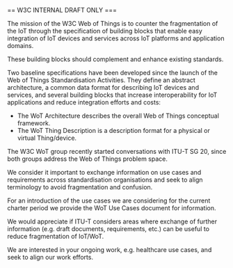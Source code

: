== W3C INTERNAL DRAFT ONLY ===

The mission of the W3C Web of Things is to counter the fragmentation 
of the IoT through the specification of building blocks that enable 
easy integration of IoT devices and services across IoT platforms and application domains. 

These building blocks should complement and enhance existing standards.

Two baseline specifications have been developed since the launch of the Web of Things Standardisation Activities.
They define an abstract architecture, a common data format for describing IoT devices and services, 
and several building blocks that increase interoperability 
for IoT applications and reduce integration efforts and costs:

- The WoT Architecture describes the overall Web of Things conceptual framework.
- The WoT Thing Description is a description format for a physical or virtual Thing/device.
<add references to published RECs>

The W3C WoT group recently started conversations with ITU-T SG 20, since both groups address 
the Web of Things problem space.

We consider it important to exchange information on use cases and requirements 
across standardisation organisations and seek to align terminology to avoid fragmentation and confusion.

For an introduction of the use cases we are considering for the current charter period
we provide the WoT Use Cases document for information.

We would appreciate if ITU-T considers areas where exchange of further information 
(e.g. draft documents, requirements, etc.) can be useful to reduce fragmentation of IoT/WoT.

We are interested in your ongoing work, e.g. healthcare use cases, and seek to align our work efforts.
